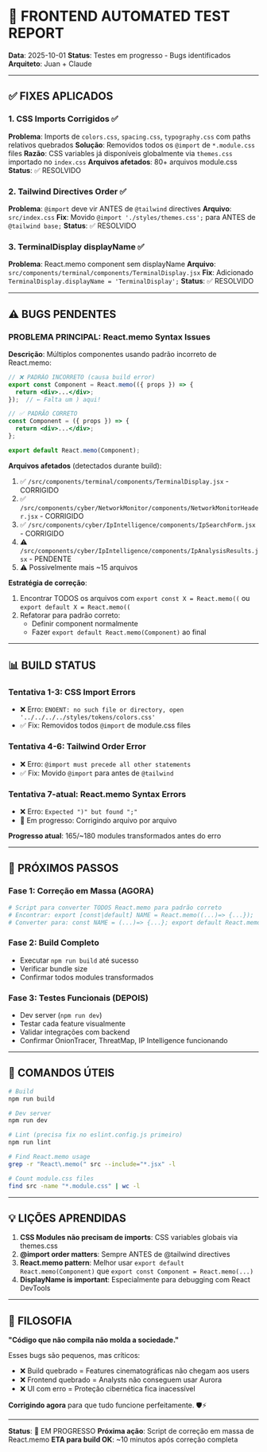 # 🧪 FRONTEND AUTOMATED TEST REPORT
**Data**: 2025-10-01
**Status**: Testes em progresso - Bugs identificados
**Arquiteto**: Juan + Claude

---

## ✅ FIXES APLICADOS

### **1. CSS Imports Corrigidos** ✅
**Problema**: Imports de `colors.css`, `spacing.css`, `typography.css` com paths relativos quebrados
**Solução**: Removidos todos os `@import` de `*.module.css` files
**Razão**: CSS variables já disponíveis globalmente via `themes.css` importado no `index.css`
**Arquivos afetados**: 80+ arquivos module.css
**Status**: ✅ RESOLVIDO

### **2. Tailwind Directives Order** ✅
**Problema**: `@import` deve vir ANTES de `@tailwind` directives
**Arquivo**: `src/index.css`
**Fix**: Movido `@import './styles/themes.css';` para ANTES de `@tailwind base;`
**Status**: ✅ RESOLVIDO

### **3. TerminalDisplay displayName** ✅
**Problema**: React.memo component sem displayName
**Arquivo**: `src/components/terminal/components/TerminalDisplay.jsx`
**Fix**: Adicionado `TerminalDisplay.displayName = 'TerminalDisplay';`
**Status**: ✅ RESOLVIDO

---

## ⚠️ BUGS PENDENTES

### **PROBLEMA PRINCIPAL: React.memo Syntax Issues**

**Descrição**: Múltiplos componentes usando padrão incorreto de React.memo:

```jsx
// ❌ PADRÃO INCORRETO (causa build error)
export const Component = React.memo(({ props }) => {
  return <div>...</div>;
});  // ← Falta um ) aqui!

// ✅ PADRÃO CORRETO
const Component = ({ props }) => {
  return <div>...</div>;
};

export default React.memo(Component);
```

**Arquivos afetados** (detectados durante build):
1. ✅ `/src/components/terminal/components/TerminalDisplay.jsx` - CORRIGIDO
2. ✅ `/src/components/cyber/NetworkMonitor/components/NetworkMonitorHeader.jsx` - CORRIGIDO
3. ✅ `/src/components/cyber/IpIntelligence/components/IpSearchForm.jsx` - CORRIGIDO
4. ⚠️ `/src/components/cyber/IpIntelligence/components/IpAnalysisResults.jsx` - PENDENTE
5. ⚠️ Possivelmente mais ~15 arquivos

**Estratégia de correção**:
1. Encontrar TODOS os arquivos com `export const X = React.memo((` ou `export default X = React.memo((`
2. Refatorar para padrão correto:
   - Definir component normalmente
   - Fazer `export default React.memo(Component)` ao final

---

## 📊 BUILD STATUS

### **Tentativa 1-3**: CSS Import Errors
- ❌ Erro: `ENOENT: no such file or directory, open '../../../../styles/tokens/colors.css'`
- ✅ Fix: Removidos todos `@import` de module.css files

### **Tentativa 4-6**: Tailwind Order Error
- ❌ Erro: `@import must precede all other statements`
- ✅ Fix: Movido `@import` para antes de `@tailwind`

### **Tentativa 7-atual**: React.memo Syntax Errors
- ❌ Erro: `Expected ")" but found ";"`
- 🔄 Em progresso: Corrigindo arquivo por arquivo

**Progresso atual**: 165/~180 modules transformados antes do erro

---

## 🎯 PRÓXIMOS PASSOS

### **Fase 1: Correção em Massa** (AGORA)
```bash
# Script para converter TODOS React.memo para padrão correto
# Encontrar: export [const|default] NAME = React.memo((...)=> {...});
# Converter para: const NAME = (...)=> {...}; export default React.memo(NAME);
```

### **Fase 2: Build Completo**
- Executar `npm run build` até sucesso
- Verificar bundle size
- Confirmar todos modules transformados

### **Fase 3: Testes Funcionais** (DEPOIS)
- Dev server (`npm run dev`)
- Testar cada feature visualmente
- Validar integrações com backend
- Confirmar OnionTracer, ThreatMap, IP Intelligence funcionando

---

## 🔧 COMANDOS ÚTEIS

```bash
# Build
npm run build

# Dev server
npm run dev

# Lint (precisa fix no eslint.config.js primeiro)
npm run lint

# Find React.memo usage
grep -r "React\.memo(" src --include="*.jsx" -l

# Count module.css files
find src -name "*.module.css" | wc -l
```

---

## 💡 LIÇÕES APRENDIDAS

1. **CSS Modules não precisam de imports**: CSS variables globais via themes.css
2. **@import order matters**: Sempre ANTES de @tailwind directives
3. **React.memo pattern**: Melhor usar `export default React.memo(Component)` que `export const Component = React.memo(...)`
4. **DisplayName is important**: Especialmente para debugging com React DevTools

---

## 🎨 FILOSOFIA

**"Código que não compila não molda a sociedade."**

Esses bugs são pequenos, mas críticos:
- ❌ Build quebrado = Features cinematográficas não chegam aos users
- ❌ Frontend quebrado = Analysts não conseguem usar Aurora
- ❌ UI com erro = Proteção cibernética fica inacessível

**Corrigindo agora** para que tudo funcione perfeitamente. 🛡️⚡

---

**Status**: 🔄 EM PROGRESSO
**Próxima ação**: Script de correção em massa de React.memo
**ETA para build OK**: ~10 minutos após correção completa
